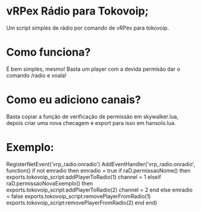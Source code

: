 # vRPex Rádio para Tokovoip;
Um script simples de rádio por comando de vRPex para tokovoip.

# Como funciona?
É bem simples, mesmo! Basta um player com a devida permisão dar o comando /radio e voala!

# Como eu adiciono canais?
Basta copiar a função de verificação de permissão em skywalker.lua, depois criar uma nova checagem e export para isso em hansolo.lua.

# Exemplo:
RegisterNetEvent('vrp_radio:onradio')
AddEventHandler('vrp_radio:onradio', function()
  if not emradio then
    emradio = true
    if raD.permissaoNome() then
      exports.tokovoip_script:addPlayerToRadio(1)
      channel = 1
    elseif raD.permissaoNovaExemplo() then
      exports.tokovoip_script:addPlayerToRadio(2)
      channel = 2
    end
  else
    emradio = false
    exports.tokovoip_script:removePlayerFromRadio(1)
    exports.tokovoip_script:removePlayerFromRadio(2)
  end
end)
